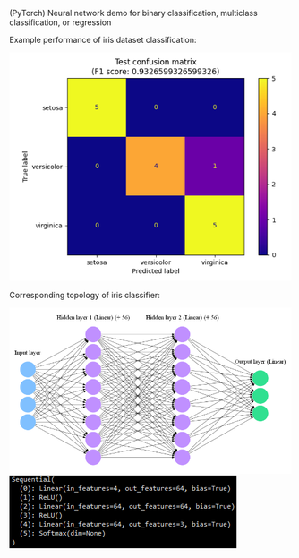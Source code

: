 (PyTorch) Neural network demo for binary classification, multiclass classification, or regression

Example performance of iris dataset classification:

![](iris_confusion_matrix.png)

Corresponding topology of iris classifier:

![](iris_topology.png)
![](iris_model.png)
